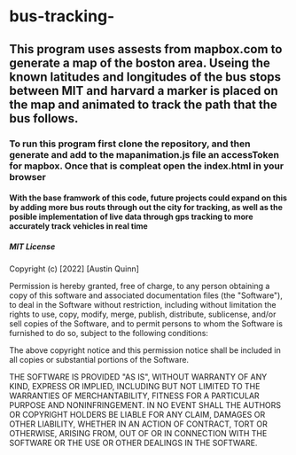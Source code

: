 # bus-tracking-
## This program uses assests from mapbox.com to generate a map of the boston area. Useing the known latitudes and longitudes of the bus stops between MIT and harvard a marker is placed on the map and animated to track the path that the bus follows.
### To run this program first clone the repository, and then generate and add to the mapanimation.js file an accessToken for mapbox. Once that is compleat open the index.html in your browser
#### With the base framwork of this code, future projects could expand on this by adding more bus routs through out the city for tracking, as well as the posible implementation of live data through gps tracking to more accurately track vehicles in real time
##### MIT License

Copyright (c) [2022] [Austin Quinn]

Permission is hereby granted, free of charge, to any person obtaining a copy
of this software and associated documentation files (the "Software"), to deal
in the Software without restriction, including without limitation the rights
to use, copy, modify, merge, publish, distribute, sublicense, and/or sell
copies of the Software, and to permit persons to whom the Software is
furnished to do so, subject to the following conditions:

The above copyright notice and this permission notice shall be included in all
copies or substantial portions of the Software.

THE SOFTWARE IS PROVIDED "AS IS", WITHOUT WARRANTY OF ANY KIND, EXPRESS OR
IMPLIED, INCLUDING BUT NOT LIMITED TO THE WARRANTIES OF MERCHANTABILITY,
FITNESS FOR A PARTICULAR PURPOSE AND NONINFRINGEMENT. IN NO EVENT SHALL THE
AUTHORS OR COPYRIGHT HOLDERS BE LIABLE FOR ANY CLAIM, DAMAGES OR OTHER
LIABILITY, WHETHER IN AN ACTION OF CONTRACT, TORT OR OTHERWISE, ARISING FROM,
OUT OF OR IN CONNECTION WITH THE SOFTWARE OR THE USE OR OTHER DEALINGS IN THE
SOFTWARE.